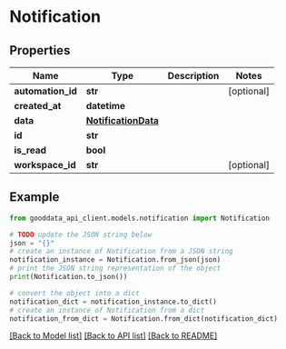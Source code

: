 # Notification


## Properties

Name | Type | Description | Notes
------------ | ------------- | ------------- | -------------
**automation_id** | **str** |  | [optional] 
**created_at** | **datetime** |  | 
**data** | [**NotificationData**](NotificationData.md) |  | 
**id** | **str** |  | 
**is_read** | **bool** |  | 
**workspace_id** | **str** |  | [optional] 

## Example

```python
from gooddata_api_client.models.notification import Notification

# TODO update the JSON string below
json = "{}"
# create an instance of Notification from a JSON string
notification_instance = Notification.from_json(json)
# print the JSON string representation of the object
print(Notification.to_json())

# convert the object into a dict
notification_dict = notification_instance.to_dict()
# create an instance of Notification from a dict
notification_from_dict = Notification.from_dict(notification_dict)
```
[[Back to Model list]](../README.md#documentation-for-models) [[Back to API list]](../README.md#documentation-for-api-endpoints) [[Back to README]](../README.md)


